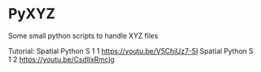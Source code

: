 # PyXYZ
Some small python scripts to handle XYZ files

Tutorial:
Spatial Python S 1 1 https://youtu.be/V5ChiUz7-5I
Spatial Python S 1 2 https://youtu.be/CsdIlxRmcjg

